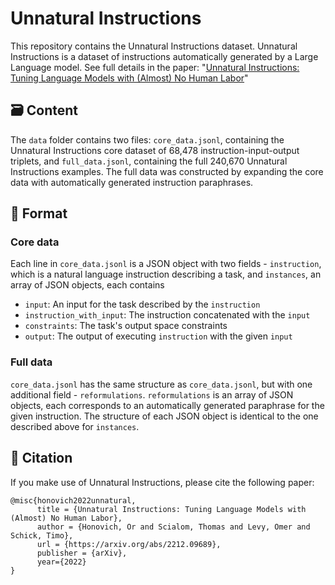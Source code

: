 # Unnatural Instructions

This repository contains the Unnatural Instructions dataset. Unnatural Instructions is a dataset of instructions automatically generated by a Large Language model.
See full details in the paper: "[Unnatural Instructions: Tuning Language Models with (Almost) No Human Labor](https://arxiv.org/abs/2212.09689)"

## 🗃️ Content
The `data` folder contains two files: `core_data.jsonl`, containing the Unnatural Instructions core dataset of 68,478 instruction-input-output triplets, and `full_data.jsonl`, containing the full 240,670 Unnatural Instructions examples. The full data was constructed by expanding the core data with automatically generated instruction paraphrases.

## 📄 Format
### Core data
Each line in `core_data.jsonl` is a JSON object with two fields - `instruction`, which is a natural language instruction describing a task, and `instances`, an array of JSON objects, each contains
- `input`: An input for the task described by the `instruction`
- `instruction_with_input`: The instruction concatenated with the `input`
- `constraints`: The task's output space constraints
- `output`: The output of executing `instruction` with the given `input`

### Full data
`core_data.jsonl` has the same structure as `core_data.jsonl`, but with one additional field - `reformulations`. `reformulations` is an array of JSON objects, each corresponds to an automatically generated paraphrase for the given instruction. The structure of each JSON object is identical to the one described above for `instances`.

## 📘 Citation
If you make use of Unnatural Instructions, please cite the following paper:
```
@misc{honovich2022unnatural,
      title = {Unnatural Instructions: Tuning Language Models with (Almost) No Human Labor},
      author = {Honovich, Or and Scialom, Thomas and Levy, Omer and Schick, Timo},
      url = {https://arxiv.org/abs/2212.09689},
      publisher = {arXiv},
      year={2022}
}
```
